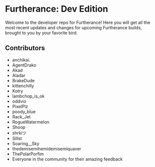 # Furtherance: Dev Edition
Welcome to the developer repo for Furtherance!
Here you will get all the most recent updates and changes for upcoming Furtherance builds, brought to you by your favorite bird.

## Contributors
- anchikai.
- AgentDrako
- Akad
- Aladar
- BrakeDude
- kittenchilly
- Kotry
- lambchop_is_ok
- oddvio
- PixelPlz
- poody_blue
- Rack_Jet
- RogueWatermelon
- Shoop
- shrkiツ
- Sillst
- Soaring__Sky
- thedemisemihemidemisemiquaver
- ThePolarPorfim
- Everyone in the community for their amazing feedback